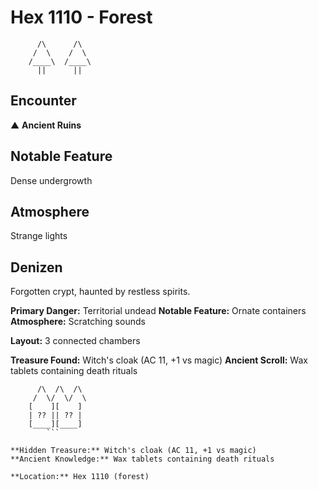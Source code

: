 # Hex 1110 - Forest
```
      /\      /\
     /  \    /  \
    /____\  /____\
      ||      ||
```

## Encounter

▲ **Ancient Ruins**

## Notable Feature

Dense undergrowth

## Atmosphere

Strange lights

## Denizen

Forgotten crypt, haunted by restless spirits.

**Primary Danger:** Territorial undead
**Notable Feature:** Ornate containers
**Atmosphere:** Scratching sounds

**Layout:** 3 connected chambers

**Treasure Found:** Witch's cloak (AC 11, +1 vs magic)
**Ancient Scroll:** Wax tablets containing death rituals


```
      /\  /\  /\
     /  \/  \/  \
    [    ][    ]
    | ?? || ?? |
    [____][____]
        ```

**Hidden Treasure:** Witch's cloak (AC 11, +1 vs magic)
**Ancient Knowledge:** Wax tablets containing death rituals

**Location:** Hex 1110 (forest)
